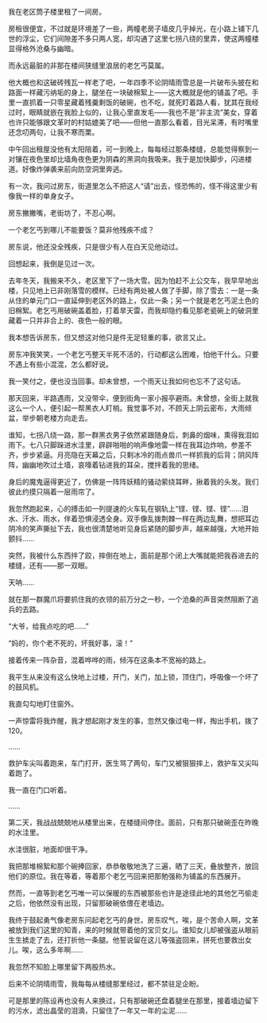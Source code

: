 ---
---
我在老区筒子楼里租了一间房。

房租很便宜，不过就是环境差了一些，两幢老房子墙皮几乎掉光，在小路上铺下几世的浮尘，它们间隙差不多只两人宽，却沟通了这里七拐八绕的里弄，使这两幢楼显得格外沧桑与幽暗。

而永远最脏的非那在楼间狭缝里浪居的老乞丐莫属。

他大概也和这破砖残瓦一样老了吧，一年四季不论阴晴雨雪总是一片破布头披在和路面一样藏污纳垢的身上，腿坐在一块破棉絮上——这大概就是他的铺盖了吧。手里一直抓着一只零星藏着残羹剩饭的破碗，也不吃，就死盯着路人看，犹其在我经过时，眼睛就嵌在我脸上似的，让我心里直发毛——我也不是“非主流”美女，穿着也许只能够跟文革时的村姑媲美了吧——但他一直那么看着，目光呆滞，有时嘴里还念叨两句，让我不寒而栗。

中午回出租屋没他有太阳陪着，可一到晚上，每每经过那条楼缝，总能觉得察到一对镶在夜色里却比墙角夜色更为阴森的黑洞向我吸来。我于是加快脚步，闪进楼道。好像炸弹袭来前向防空洞里奔逃。

有一次，我问过房东，街道里怎么不把这人“请”出去，怪恐怖的，怪不得这里少有像我一样的单身女子。

房东撇撇嘴，老街坊了，不忍心啊。

一个老乞丐到哪儿不能要饭？莫非他残疾不成？

房东说，他还没全残疾，只是很少有人在白天见他动过。

回想起来，我倒是见过一次。

去年冬天，我搬来不久，老区里下了一场大雪。因为怕赶不上公交车，我早早地出楼，只见地上已非刚落雪的模样。已经有两处被人做了手脚，除了雪去：一是一条从住的单元门口一直延伸到老区外的路上，仅此一条；另一个就是老乞丐泥土色的旧棉絮。老乞丐用破碗盖着脸，打着旱天雷，而我却隐约看见那老瓷碗上的破洞里藏着一只并非合上的、夜色一般的眼。

我本想告诉房东，但又想这对他只是件无足轻重的事，欲言又止。

房东冲我笑笑，一个老乞丐整天半死不活的，行动都这么困难，怕他干什么。只要不遇上有些小混混，怎么都好说。

我一笑付之，便也没当回事。却未曾想，一个雨天让我如何也忘不了这句话。

那天回来，半路遇雨，又没带伞，便到街角一家小报亭避雨。未曾想，全街上就我这么一个人，便引起一帮黑衣人盯梢。我觉事不对，不顾天上阴云密布，大雨倾盆，举步朝老楼方向走去。

谁知，七拐八绕一路，那一群黑衣男子依然紧跟随身后，刺鼻的烟味，熏得我泪如雨下。七八只脚跺进水洼里，辟辟啪啪的响声像地雷一样在我耳边炸响，参差不齐，步步紧逼。月亮隐在天幕之后，只剩冰冷的雨点兽爪一样抓我的后背；阴风阵阵，幽幽地吹过土墙，哀嚎着钻进我的耳朵，搅拌着我的思绪。

身后的魔鬼逼得更近了，仿佛是一阵阵妖精的骚动萦绕耳畔，揪着我的头发。我们彼此约摸只隔着一层雨帘了。

我忽然跑起来，心的搏击如一列提速的火车轧在钢轨上“铿、铿、铿、铿”……泪水、汗水、雨水，伴着恐惧浸透全身。双手像乱拨荆棘一样在两边乱舞，想把耳边阴冷的笑声撕扯下去，我也很清楚地听见身后紧随的脚步声，越来越强，大地开始颤抖……

突然，我被什么东西拌了跤，摔倒在地上，面前是那个闭上大嘴就能把我吞进去的楼缝，还有——那一双眼。

天呐……

就在那一群魔爪将要抓住我的衣领的前万分之一秒，一个沧桑的声音突然阻断了追兵的去路。

“大爷，给我点吃的吧……”

“妈的，你个老不死的，坏我好事，滚！”

接着传来一阵杂音，混着哗哗的雨，倾泻在这条本不宽裕的路上。

我平生从来没有这么快地上过楼，开门，关门，加上锁，顶住门，呼吸像一个坏了的鼓风机。

我直勾勾地盯住窗外。

一声惊雷将我炸醒，我才想起刚才发生的事，忽然又像过电一样，掏出手机，拨了120。

……

救护车尖叫着跑来，车门打开，医生骂了两句，车门又被狠狠摔上，救护车又尖叫着跑了。

我一直在门口听着。

……

第二天，我战战兢兢地从楼里出来，在楼缝间停住。面前，只有那只破碗歪在昨晚的水洼里。

水洼很脏，地面却很干净。

我把那堆棉絮和那个碗捧回家，恭恭敬敬地洗了三遍，晒了三天，叠放整齐，放回他们的原位。我在等着，等着那个老乞丐回来把那勉强称为铺盖的东西展开。

然而，一直等到老乞丐唯一可以保暖的东西被那些也许是途径此地的其他乞丐偷走之后，他依然没有出现，只留那破碗依偎在老墙边。

我终于鼓起勇气像老房东问起老乞丐的身世。房东叹气，唉，是个苦命人啊，文革被放到我们这里的知青，来的时候就带着他的宝贝女儿。谁知女儿却被强盗从眼前生生掳走了去，还打折他一条腿。他誓说留在这儿等强盗回来，拼死也要救出女儿。唉，这么多年啊……

我忽然不知脸上哪里留下两股热水。

后来不论阴晴雨雪，我每每从楼缝那里经过，都不禁驻足企盼。

可是那里的陈设再也没有人来换过，只有那破碗还盘着腿坐在那里，接着墙边留下的污水，滤出晶莹的泪滴，只留住了一年又一年的尘泥……